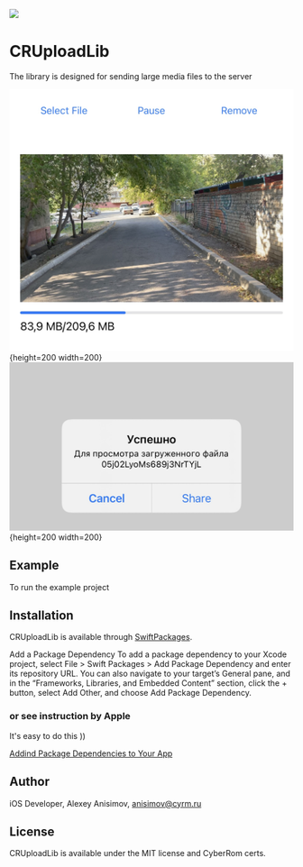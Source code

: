 ![](https://img.shields.io/badge/CR-iOS%20Upload%20library-informational)

# CRUploadLib

The library is designed for sending large media files to the server

![Scheme](Screens/IMG_0047.jpg){height=200 width=200} ![Scheme](Screens/IMG_0048.jpg){height=200 width=200}


## Example

To run the example project




## Installation

CRUploadLib is available through [SwiftPackages](https://developer.apple.com/documentation/swift_packages). 

Add a Package Dependency
To add a package dependency to your Xcode project, select File > Swift Packages > Add Package Dependency and enter its repository URL. You can also navigate to your target’s General pane, and in the “Frameworks, Libraries, and Embedded Content” section, click the + button, select Add Other, and choose Add Package Dependency.

### or see instruction by Apple

It's easy to do this ))

[Addind Package Dependencies to Your App](https://developer.apple.com/documentation/swift_packages/adding_package_dependencies_to_your_app)

## Author

iOS Developer, Alexey Anisimov, anisimov@cyrm.ru

## License

CRUploadLib is available under the MIT license and CyberRom certs. 
